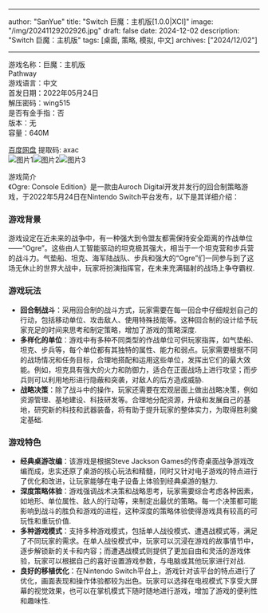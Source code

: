 
---
author: "SanYue"
title: "Switch 巨魔：主机版[1.0.0|XCI]"
image: "/img/20241129202926.jpg"
draft: false
date: 2024-12-02
description: "Switch 巨魔：主机版"
tags: [桌面, 策略, 模拟, 中文]
archives: ["2024/12/02"]

---

游戏名称：巨魔：主机版   
Pathway    
游戏语言：中文  
首发日期：2022年05月24日  
解压密码：wing515  
是否有金手指：否  
版本：无   
容量：640M

[百度网盘](https://pan.baidu.com/s/1JsIjnH_0VMXMzIK6nqYlvw) 提取码: axac  
![图片1](/img/20241202191743.png)![图片2](/img/20241202191801.png)![图片3](/img/20241202191820.png)  

游戏简介  
《Ogre: Console Edition》是一款由Auroch Digital开发并发行的回合制策略游戏，于2022年5月24日在Nintendo Switch平台发布，以下是其详细介绍：

### 游戏背景
游戏设定在近未来的战争中，有一种强大到令盟友都需保持安全距离的作战单位——“Ogre”。这些由人工智能驱动的坦克极其强大，相当于一个坦克营和步兵营的战斗力。气垫船、坦克、海军陆战队、步兵和强大的“Ogre”们一同参与到了这场无休止的世界大战中，玩家将扮演指挥官，在未来充满辐射的战场上争夺霸权.

### 游戏玩法
- **回合制战斗**：采用回合制的战斗方式，玩家需要在每一回合中仔细规划自己的行动，包括移动单位、攻击敌人、使用特殊技能等。这种回合制的设计给予玩家充足的时间来思考和制定策略，增加了游戏的策略深度.
- **多样化的单位**：游戏中有多种不同类型的作战单位可供玩家指挥，如气垫船、坦克、步兵等，每个单位都有其独特的属性、能力和弱点。玩家需要根据不同的战场情况和任务目标，合理地搭配和运用这些单位，发挥出它们的最大效能。例如，坦克具有强大的火力和防御力，适合在正面战场上进行攻坚；而步兵则可以利用地形进行隐蔽和突袭，对敌人的后方造成威胁.
- **战略决策**：除了战斗中的操作，玩家还需要在宏观层面上做出战略决策，例如资源管理、基地建设、科技研发等。合理地分配资源，升级和发展自己的基地，研究新的科技和武器装备，将有助于提升玩家的整体实力，为取得胜利奠定基础.

### 游戏特色
- **经典桌游改编**：该游戏是根据Steve Jackson Games的传奇桌面战争游戏改编而成，忠实还原了桌游的核心玩法和精髓，同时又针对电子游戏的特点进行了优化和改进，让玩家能够在电子设备上体验到经典桌游的魅力.
- **深度策略体验**：游戏强调战术决策和战略思考，玩家需要综合考虑各种因素，如地形、单位属性、敌人的行动等，来制定出最优的策略。每一个决策都可能影响到战斗的胜负和游戏的进程，这种深度的策略体验使得游戏具有较高的可玩性和重玩价值.
- **多种游戏模式**：支持多种游戏模式，包括单人战役模式、遭遇战模式等，满足了不同玩家的需求。在单人战役模式中，玩家可以沉浸在游戏的故事情节中，逐步解锁新的关卡和内容；而遭遇战模式则提供了更加自由和灵活的游戏体验，玩家可以根据自己的喜好设置游戏参数，与电脑或其他玩家进行对战.
- **良好的移植优化**：在Nintendo Switch平台上，游戏针对该平台的特点进行了优化，画面表现和操作体验都较为出色。玩家可以选择在电视模式下享受大屏幕的视觉效果，也可以在掌机模式下随时随地进行游戏，增加了游戏的便利性和趣味性.
 
